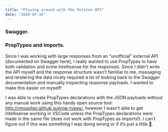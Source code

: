 ```yaml
---
title: "Playing around with the Peloton API"
date: "2020-07-10"
---
```


### Swagger. 


### PropTypes and imports. 

Since I was working with large responses from an “unofficial” external API (documented on Swagger here), I really wanted to use PropTypes to have both validation and some Intellisense for the responses. Since I didn’t write the API myself and the response structure wasn’t familiar to me, massaging and rendering the data nicely required a lot of looking back to the Swagger documentation and manually inspecting response payloads. I wanted to make this easier on myself!

I was able to create PropTypes declarations with the JSON payloads without any manual work using this handy open source tool: http://rmosolgo.github.io/prop-types/, however I wasn’t able to get Intellisense working in VSCode _unless_ the PropTypes declarations were made in the same file (does not work with PropTypes as imports!). I can’t figure out if this was something I was doing wrong or if it’s just a little :bug:.

 

